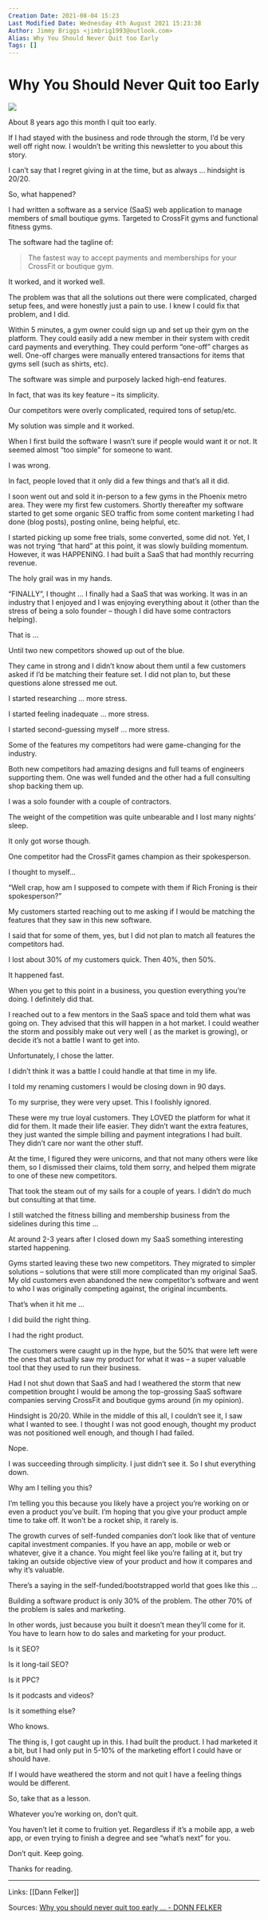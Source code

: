 ```yaml
---
Creation Date: 2021-08-04 15:23
Last Modified Date: Wednesday 4th August 2021 15:23:38
Author: Jimmy Briggs <jimbrig1993@outlook.com>
Alias: Why You Should Never Quit too Early
Tags: []
---
```


# Why You Should Never Quit too Early

[![](https://www.donnfelker.com/wp-content/uploads/2021/04/dont-quit-1024x683.jpeg)](http://www.donnfelker.com/wp-content/uploads/2021/04/dont-quit.jpeg)

About 8 years ago this month I quit too early.

If I had stayed with the business and rode through the storm, I’d be very well off right now. I wouldn’t be writing this newsletter to you about this story.

I can’t say that I regret giving in at the time, but as always … hindsight is 20/20.

So, what happened?

I had written a software as a service (SaaS) web application to manage members of small boutique gyms. Targeted to CrossFit gyms and functional fitness gyms.

The software had the tagline of:

> The fastest way to accept payments and memberships for your CrossFit or boutique gym.

It worked, and it worked well.

The problem was that all the solutions out there were complicated, charged setup fees, and were honestly just a pain to use. I knew I could fix that problem, and I did.

Within 5 minutes, a gym owner could sign up and set up their gym on the platform. They could easily add a new member in their system with credit card payments and everything. They could perform “one-off” charges as well. One-off charges were manually entered transactions for items that gyms sell (such as shirts, etc).

The software was simple and purposely lacked high-end features.

In fact, that was its key feature – its simplicity.

Our competitors were overly complicated, required tons of setup/etc.

My solution was simple and it worked.

When I first build the software I wasn’t sure if people would want it or not. It seemed almost “too simple” for someone to want.

I was wrong.

In fact, people loved that it only did a few things and that’s all it did.

I soon went out and sold it in-person to a few gyms in the Phoenix metro area. They were my first few customers. Shortly thereafter my software started to get some organic SEO traffic from some content marketing I had done (blog posts), posting online, being helpful, etc.

I started picking up some free trials, some converted, some did not. Yet, I was not trying “that hard” at this point, it was slowly building momentum. However, it was HAPPENING. I had built a SaaS that had monthly recurring revenue.

The holy grail was in my hands.

“FINALLY”, I thought … I finally had a SaaS that was working. It was in an industry that I enjoyed and I was enjoying everything about it (other than the stress of being a solo founder – though I did have some contractors helping).

That is …

Until two new competitors showed up out of the blue.

They came in strong and I didn’t know about them until a few customers asked if I’d be matching their feature set. I did not plan to, but these questions alone stressed me out.

I started researching … more stress.

I started feeling inadequate … more stress.

I started second-guessing myself … more stress.

Some of the features my competitors had were game-changing for the industry.

Both new competitors had amazing designs and full teams of engineers supporting them. One was well funded and the other had a full consulting shop backing them up.

I was a solo founder with a couple of contractors.

The weight of the competition was quite unbearable and I lost many nights’ sleep.

It only got worse though.

One competitor had the CrossFit games champion as their spokesperson.

I thought to myself…

“Well crap, how am I supposed to compete with them if Rich Froning is their spokesperson?”

My customers started reaching out to me asking if I would be matching the features that they saw in this new software.

I said that for some of them, yes, but I did not plan to match all features the competitors had.

I lost about 30% of my customers quick. Then 40%, then 50%.

It happened fast.

When you get to this point in a business, you question everything you’re doing. I definitely did that.

I reached out to a few mentors in the SaaS space and told them what was going on. They advised that this will happen in a hot market. I could weather the storm and possibly make out very well ( as the market is growing), or decide it’s not a battle I want to get into.

Unfortunately, I chose the latter.

I didn’t think it was a battle I could handle at that time in my life.

I told my renaming customers I would be closing down in 90 days.

To my surprise, they were very upset. This I foolishly ignored.

These were my true loyal customers. They LOVED the platform for what it did for them. It made their life easier. They didn’t want the extra features, they just wanted the simple billing and payment integrations I had built. They didn’t care nor want the other stuff.

At the time, I figured they were unicorns, and that not many others were like them, so I dismissed their claims, told them sorry, and helped them migrate to one of these new competitors.

That took the steam out of my sails for a couple of years. I didn’t do much but consulting at that time.

I still watched the fitness billing and membership business from the sidelines during this time …

At around 2-3 years after I closed down my SaaS something interesting started happening.

Gyms started leaving these two new competitors. They migrated to simpler solutions – solutions that were still more complicated than my original SaaS. My old customers even abandoned the new competitor’s software and went to who I was originally competing against, the original incumbents.

That’s when it hit me …

I did build the right thing.

I had the right product.

The customers were caught up in the hype, but the 50% that were left were the ones that actually saw my product for what it was – a super valuable tool that they used to run their business.

Had I not shut down that SaaS and had I weathered the storm that new competition brought I would be among the top-grossing SaaS software companies serving CrossFit and boutique gyms around (in my opinion).

Hindsight is 20/20. While in the middle of this all, I couldn’t see it, I saw what I wanted to see. I thought I was not good enough, thought my product was not positioned well enough, and though I had failed.

Nope.

I was succeeding through simplicity. I just didn’t see it. So I shut everything down.

Why am I telling you this?

I’m telling you this because you likely have a project you’re working on or even a product you’ve built. I’m hoping that you give your product ample time to take off. It won’t be a rocket ship, it rarely is.

The growth curves of self-funded companies don’t look like that of venture capital investment companies. If you have an app, mobile or web or whatever, give it a chance. You might feel like you’re failing at it, but try taking an outside objective view of your product and how it compares and why it’s valuable.

There’s a saying in the self-funded/bootstrapped world that goes like this …

Building a software product is only 30% of the problem. The other 70% of the problem is sales and marketing.

In other words, just because you built it doesn’t mean they’ll come for it. You have to learn how to do sales and marketing for your product.

Is it SEO?

Is it long-tail SEO?

Is it PPC?

Is it podcasts and videos?

Is it something else?

Who knows.

The thing is, I got caught up in this. I had built the product. I had marketed it a bit, but I had only put in 5-10% of the marketing effort I could have or should have.

If I would have weathered the storm and not quit I have a feeling things would be different.

So, take that as a lesson.

Whatever you’re working on, don’t quit.

You haven’t let it come to fruition yet. Regardless if it’s a mobile app, a web app, or even trying to finish a degree and see “what’s next” for you.

Don’t quit. Keep going.

Thanks for reading.


***

Links: [[Dann Felker]]

Sources: [Why you should never quit too early ... - DONN FELKER](https://www.donnfelker.com/why-you-should-never-quit-too-early/)

